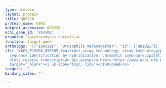 ```yaml
---
type: protein
layout: protein
title: Q08220
protein_name: GSH2
uniprot_accession: Q08220
ncbi_gene_id: '854108'
organism: Saccharomyces cerevisiae
function: target gene
orthologs: '[{"species": "Drosophila melanogaster", "id": ["Q8IQZ1"]}, {"species": "Caenorhabditis elegans", "id": ["Q21549"]}, {"species": "Homo sapiens", "id": ["<a href=\"/protein/p48637\">P48637</a>"]}, {"species": "Mus musculus", "id": ["P51855"]}, {"species": "Rattus norvegicus", "id": ["P46413"]}]'
tfs: 'YAP1,P19880,855005,Yeastract,array technology; array technology/partial DNA
  sequence identification by hybridization; chromatin immunoprecipitation array; northern
  blot; reverse transcription pcr,&ensp;<a href="https://www.ncbi.nlm.nih.gov/pubmed/?term=17327492%5Buid%5D+OR+18627600%5Buid%5D+OR+16328372%5Buid%5D+OR+24170807%5Buid%5D+OR+20971184%5Buid%5D+OR+10809786%5Buid%5D+OR+30025855%5Buid%5D+OR+22009669%5Buid%5D"
  target="_blank"><i uk-icon="icon: link"></i>Pubmed</a>'
targets: ''
binding_sites: ''

---
```

